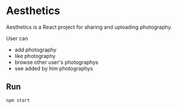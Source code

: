# Aesthetics

Aesthetics is a React project for sharing and uploading photography.

User can
- add photography
- like photography
- browse other user's photographys
- see added by him photographys 

## Run 

```bash
npm start
```